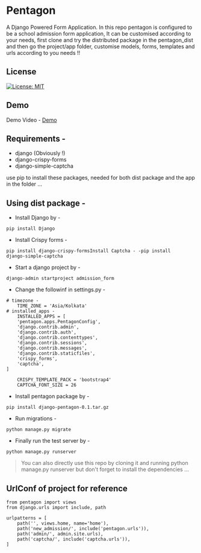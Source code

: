 # Pentagon
A Django Powered Form Application. In this repo pentagon is configured to be a school admission form application, It can be customised according to your needs, first clone and try the distributed package in the pentagon_dist and then go the project/app folder, customise models, forms, templates and urls according to you needs !!


## License

[![License: MIT](https://img.shields.io/badge/License-MIT-yellow.svg)](https://opensource.org/licenses/MIT)

## Demo 
Demo Video - [Demo](https://drive.google.com/file/d/1W8E-kGiWyf6TzFZHq9hPbFgbtHnDoG6p/view)

## Requirements -
- django (Obviously !)
- django-crispy-forms
- django-simple-captcha

use pip to install these packages, needed for both dist package and the app in the folder ...



## Using dist package -

- Install Django by - 
```
pip install Django
```
- Install Crispy forms - 
```
pip install django-crispy-formsInstall Captcha - -pip install  
django-simple-captcha
```
- Start a django project by - 

```
django-admin startproject admission_form
```
- Change the followinf in settings.py -
```
# timezone -
    TIME_ZONE = 'Asia/Kolkata'
# installed_apps -
    INSTALLED_APPS = [
    'pentagon.apps.PentagonConfig',
    'django.contrib.admin',
    'django.contrib.auth',
    'django.contrib.contenttypes',
    'django.contrib.sessions',
    'django.contrib.messages',
    'django.contrib.staticfiles',
    'crispy_forms',
    'captcha',
]

    CRISPY_TEMPLATE_PACK = 'bootstrap4'
    CAPTCHA_FONT_SIZE = 26
```
- Install pentagon package by - 
```
pip install django-pentagon-0.1.tar.gz
```

- Run migrations - 
```
python manage.py migrate
```
- Finally run the test server by - 
```
python manage.py runserver
```

> You can also directly use this repo by cloning it and running python manage.py runserver but don't forget to install the dependencies ...


## UrlConf of project for reference

```
from pentagon import views
from django.urls import include, path

urlpatterns = [
    path('', views.home, name='home'),
    path('new_admission/', include('pentagon.urls')),
    path('admin/', admin.site.urls),
    path('captcha/', include('captcha.urls')),
]
```
